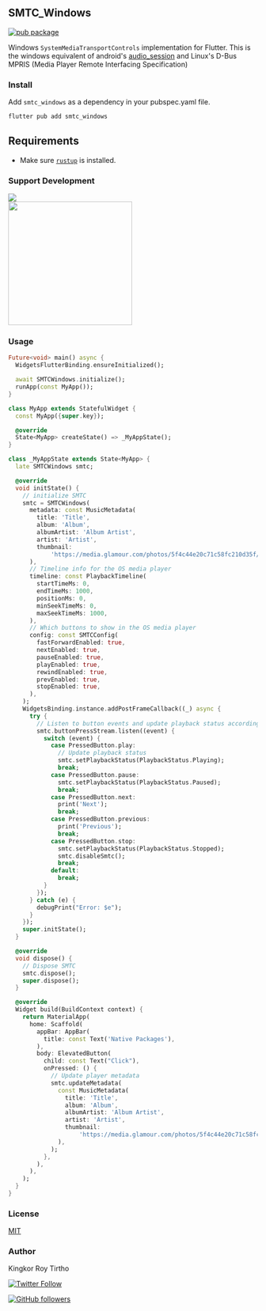 ## SMTC_Windows

[![pub package](https://img.shields.io/pub/v/smtc_windows.svg)](https://pub.dev/packages/smtc_windows)


Windows `SystemMediaTransportControls` implementation for Flutter. This is the windows equivalent of android's [audio_session](https://pub.dev/packages/audio_session) and Linux's D-Bus MPRIS (Media Player Remote Interfacing Specification)

### Install

Add `smtc_windows` as a dependency in your pubspec.yaml file.
```bash
flutter pub add smtc_windows
```

## Requirements
- Make sure [`rustup`](https://rustup.rs) is installed.

### Support Development

<a href="https://www.buymeacoffee.com/krtirtho">
<img src="https://img.buymeacoffee.com/button-api/?text=Buy me a coffee&emoji=&slug=krtirtho&button_colour=FF5F5F&font_colour=ffffff&font_family=Inter&outline_colour=000000&coffee_colour=FFDD00" />
</a>
<br/>
<a href="https://patreon.com/krtirtho"><img src="https://user-images.githubusercontent.com/61944859/180249027-678b01b8-c336-451e-b147-6d84a5b9d0e7.png" width="250"/></a>

### Usage

```dart
Future<void> main() async {
  WidgetsFlutterBinding.ensureInitialized();

  await SMTCWindows.initialize();
  runApp(const MyApp());
}

class MyApp extends StatefulWidget {
  const MyApp({super.key});

  @override
  State<MyApp> createState() => _MyAppState();
}

class _MyAppState extends State<MyApp> {
  late SMTCWindows smtc;

  @override
  void initState() {
    // initialize SMTC
    smtc = SMTCWindows(
      metadata: const MusicMetadata(
        title: 'Title',
        album: 'Album',
        albumArtist: 'Album Artist',
        artist: 'Artist',
        thumbnail:
            'https://media.glamour.com/photos/5f4c44e20c71c58fc210d35f/master/w_2560%2Cc_limit/mgid_ao_image_mtv.jpg',
      ),
      // Timeline info for the OS media player
      timeline: const PlaybackTimeline(
        startTimeMs: 0,
        endTimeMs: 1000,
        positionMs: 0,
        minSeekTimeMs: 0,
        maxSeekTimeMs: 1000,
      ),
      // Which buttons to show in the OS media player
      config: const SMTCConfig(
        fastForwardEnabled: true,
        nextEnabled: true,
        pauseEnabled: true,
        playEnabled: true,
        rewindEnabled: true,
        prevEnabled: true,
        stopEnabled: true,
      ),
    );
    WidgetsBinding.instance.addPostFrameCallback((_) async {
      try {
        // Listen to button events and update playback status accordingly
        smtc.buttonPressStream.listen((event) {
          switch (event) {
            case PressedButton.play:
              // Update playback status
              smtc.setPlaybackStatus(PlaybackStatus.Playing);
              break;
            case PressedButton.pause:
              smtc.setPlaybackStatus(PlaybackStatus.Paused);
              break;
            case PressedButton.next:
              print('Next');
              break;
            case PressedButton.previous:
              print('Previous');
              break;
            case PressedButton.stop:
              smtc.setPlaybackStatus(PlaybackStatus.Stopped);
              smtc.disableSmtc();
              break;
            default:
              break;
          }
        });
      } catch (e) {
        debugPrint("Error: $e");
      }
    });
    super.initState();
  }

  @override
  void dispose() {
    // Dispose SMTC
    smtc.dispose();
    super.dispose();
  }

  @override
  Widget build(BuildContext context) {
    return MaterialApp(
      home: Scaffold(
        appBar: AppBar(
          title: const Text('Native Packages'),
        ),
        body: ElevatedButton(
          child: const Text("Click"),
          onPressed: () {
            // Update player metadata
            smtc.updateMetadata(
              const MusicMetadata(
                title: 'Title',
                album: 'Album',
                albumArtist: 'Album Artist',
                artist: 'Artist',
                thumbnail:
                    'https://media.glamour.com/photos/5f4c44e20c71c58fc210d35f/master/w_2560%2Cc_limit/mgid_ao_image_mtv.jpg',
              ),
            );
          },
        ),
      ),
    );
  }
}
```

### License
[MIT](packages/smtc_windows/LICENSE)

### Author

Kingkor Roy Tirtho

[![Twitter Follow](https://img.shields.io/twitter/follow/krtirtho?style=social)](https://twitter.com/krtirtho)

[![GitHub followers](https://img.shields.io/github/followers/krtirtho?style=social)](https://github.com/KRTirtho)